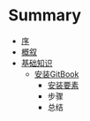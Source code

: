 # Summary

* [序](README.md)
* [概叙](chapter1.md)
* [基础知识](chapter2.md)
  * [安装GitBook](chapter2/chapter2.1.md)
    * [安装要素](chapter2/chapter2.1/chapter2.1.1.md)
    * 步骤
    * 总结

